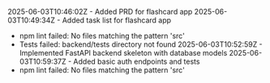 2025-06-03T10:46:02Z - Added PRD for flashcard app
2025-06-03T10:49:34Z - Added task list for flashcard app
  - npm lint failed: No files matching the pattern 'src'
  - Tests failed: backend/tests directory not found
2025-06-03T10:52:59Z - Implemented FastAPI backend skeleton with database models
2025-06-03T10:59:37Z - Added basic auth endpoints and tests
  - npm lint failed: No files matching the pattern 'src'
